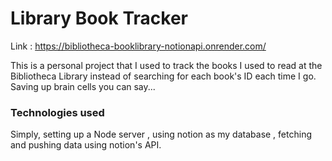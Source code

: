 
# Library Book Tracker
Link : https://bibliotheca-booklibrary-notionapi.onrender.com/

This is a personal project that I used to track the books I used to read at the Bibliotheca Library instead of searching for each book's ID each time I go. 
Saving up brain cells you can say...

### Technologies used
Simply, setting up a Node server , using notion as my database , fetching and pushing data using notion's API.
